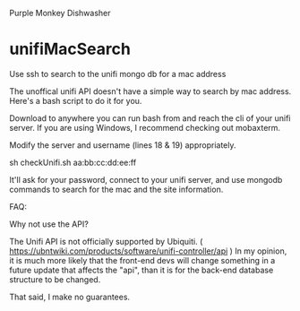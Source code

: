Purple Monkey Dishwasher

# unifiMacSearch
Use ssh to search to the unifi mongo db for a mac address

The unoffical unifi API doesn't have a simple way to search by mac address.
Here's a bash script to do it for you.

Download to anywhere you can run bash from and reach the cli of your unifi server.
If you are using Windows, I recommend checking out mobaxterm.

Modify the server and username (lines 18 & 19) appropriately.

  sh checkUnifi.sh aa:bb:cc:dd:ee:ff 

It'll ask for your password, connect to your unifi server, and use mongodb commands to search for the mac and the site information.


FAQ: 

Why not use the API?

The Unifi API is not officially supported by Ubiquiti. ( https://ubntwiki.com/products/software/unifi-controller/api )
In my opinion, it is much more likely that the front-end devs will change something in a future update that affects the "api", 
than it is for the back-end database structure to be changed.

That said, I make no guarantees.

